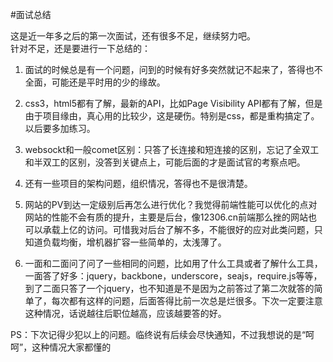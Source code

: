 #面试总结

这是近一年多之后的第一次面试，还有很多不足，继续努力吧。  
针对不足，还是要进行一下总结的：

1. 面试的时候总是有一个问题，问到的时候有好多突然就记不起来了，答得也不全面，可能还是平时用的少的缘故。

2. css3，html5都有了解，最新的API，比如Page Visibility API都有了解，但是由于项目缘由，真心用的比较少，这是硬伤。特别是css，都是重构搞定了。以后要多加练习。

3. websockt和一般comet区别：只答了长连接和短连接的区别，忘记了全双工和半双工的区别，没答到关键点上，可能后面的才是面试官的考察点吧。

4. 还有一些项目的架构问题，组织情况，答得也不是很清楚。

5. 网站的PV到达一定级别后再怎么进行优化？我觉得前端性能可以优化的点对网站的性能不会有质的提升，主要是后台，像12306.cn前端那么挫的网站也可以承载上亿的访问。可惜我对后台了解不多，不能很好的应对此类问题，只知道负载均衡，增机器扩容一些简单的，太浅薄了。

6. 一面和二面问了问了一些相同的问题，比如用了什么工具或者了解什么工具，一面答了好多：jquery，backbone，underscore，seajs，require.js等等，到了二面只答了一个jquery，也不知道是不是因为之前答过了第二次就答的简单了，每次都有这样的问题，后面答得比前一次总是烂很多。下次一定要注意这种情况，话说越往后职位越高，应该越要答的好。


PS：下次记得少犯以上的问题。临终说有后续会尽快通知，不过我想说的是“呵呵”，这种情况大家都懂的